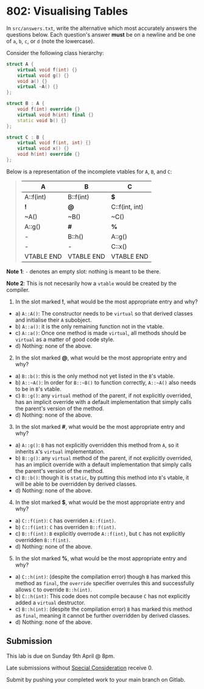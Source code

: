 # 802: Visualising Tables

In `src/answers.txt`, write the alternative which most accurately answers the questions below. Each question's answer **must** be on a newline and be one of `a`, `b`, `c`, or `d` (note the lowercase).

Consider the following class hierarchy:
```cpp
struct A {
    virtual void f(int) {}
    virtual void g() {}
    void a() {}
    virtual ~A() {}
};

struct B : A {
    void f(int) override {}
    virtual void h(int) final {}
    static void b() {}
};

struct C : B {
    virtual void f(int, int) {}
    virtual void x() {}
    void h(int) override {}
};
```
Below is a representation of the incomplete vtables for `A`, `B`, and `C`:
> |A|B|C|
> |-|-|-|
> |A::f(int)|B::f(int)|**$**|
> |**!**|**@**|C::f(int, int)|
> |~A()|~B()|~C()|
> |A::g()|**#**|**%**|
> |-|B::h()|A::g()|
> |-|-|C::x()|
> |VTABLE END|VTABLE END|VTABLE END|
**Note 1**: `-` denotes an empty slot: nothing is meant to be there.

**Note 2**: This is not necesarily how a `vtable` would be created by the compiler.

1. In the slot marked **!**, what would be the most appropriate entry and why?
- a) `A::A()`: The constructor needs to be `virtual` so that derived classes and initialise their `A` subobject.
- b) `A::a()`: it is the only remaining function not in the vtable.
- c) `A::a()`: Once one method is made `virtual`, all methods should be `virtual` as a matter of good code style.
- d) Nothing: none of the above.

2. In the slot marked **@**, what would be the most appropriate entry and why?
- a) `B::b()`: this is the only method not yet listed in the `B`'s vtable.
- b) `A::~A()`: In order for `B::~B()` to function correctly, `A::~A()` also needs to be in `B`'s vtable.
- c) `B::g()`: any `virtual` method of the parent, if not explicitly overrided, has an implicit override with a default implementation that simply calls the parent's version of the method.
- d) Nothing: none of the above. 

3. In the slot marked **#**, what would be the most appropriate entry and why?
- a) `A::g()`: `B` has not explicitly overridden this method from `A`, so it inherits `A`'s `virtual` implementation.
- b) `B::g()`: any `virtual` method of the parent, if not explicitly overrided, has an implicit override with a default implementation that simply calls the parent's version of the method.
- c) `B::b()`: though it is `static`, by putting this method into `B`'s vtable, it will be able to be overridden by derived classes.
- d) Nothing: none of the above. 


4. In the slot marked **$**, what would be the most appropriate entry and why?
- a) `C::f(int)`: `C` has overriden `A::f(int)`.
- b) `C::f(int)`: `C` has overriden `B::f(int)`.
- c) `B::f(int)`: `B` explicitly overrode `A::f(int)`, but `C` has not explicitly overridden `B::f(int)`.
- d) Nothing: none of the above. 


5. In the slot marked **%**, what would be the most appropriate entry and why?
- a) `C::h(int)`: (despite the compilation error) though `B` has marked this method as `final`, the `override` specifier overrules this and successfully allows `C` to override `B::h(int)`.
- b) `C::h(int)`: This code does not compile because `C` has not explicitly added a `virtual` destructor.
- c) `B::h(int)`: (despite the compilation error) `B` has marked this method as `final`, meaning it cannot be further overridden by derived classes.
- d) Nothing: none of the above. 


## Submission

This lab is due on Sunday 9th April @ 8pm.

Late submissions without [Special Consideration](https://www.student.unsw.edu.au/special-consideration) receive 0.

Submit by pushing your completed work to your main branch on Gitlab.
